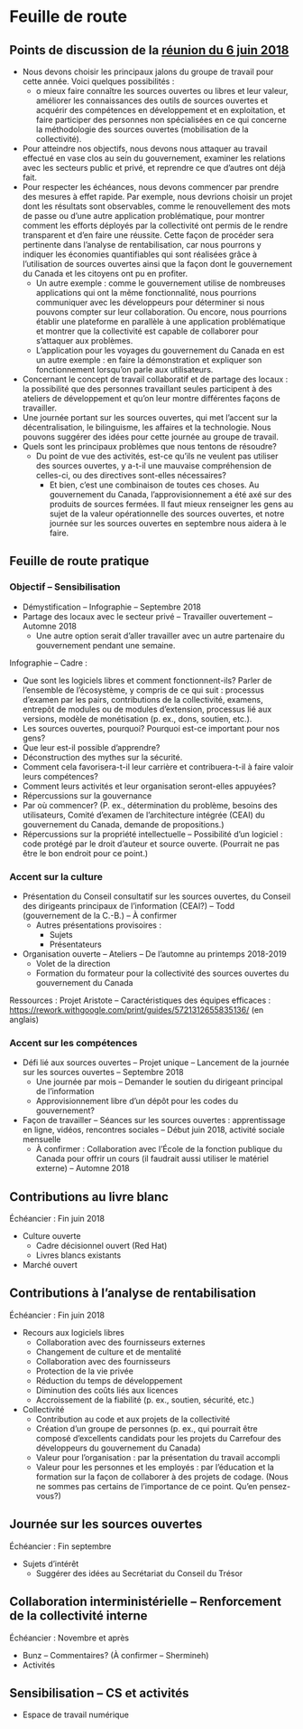 # Feuille de route

## Points de discussion de la [réunion du 6 juin 2018](https://github.com/canada-ca/OS-Advisory_Conseil-SO/blob/master/fr/Groupe_de_travail_Personnes/2018-06-06.md#r%C3%A9union-du-groupe-de-travail-sur-les-personnes)

* Nous devons choisir les principaux jalons du groupe de travail pour cette année. Voici quelques possibilités :
  * o	mieux faire connaître les sources ouvertes ou libres et leur valeur, améliorer les connaissances des outils de sources ouvertes et acquérir des compétences en développement et en exploitation, et faire participer des personnes non spécialisées en ce qui concerne la méthodologie des sources ouvertes (mobilisation de la collectivité).
* Pour atteindre nos objectifs, nous devons nous attaquer au travail effectué en vase clos au sein du gouvernement, examiner les relations avec les secteurs public et privé, et reprendre ce que d’autres ont déjà fait.
* Pour respecter les échéances, nous devons commencer par prendre des mesures à effet rapide. Par exemple, nous devrions choisir un projet dont les résultats sont observables, comme le renouvellement des mots de passe ou d’une autre application problématique, pour montrer comment les efforts déployés par la collectivité ont permis de le rendre transparent et d’en faire une réussite. Cette façon de procéder sera pertinente dans l’analyse de rentabilisation, car nous pourrons y indiquer les économies quantifiables qui sont réalisées grâce à l’utilisation de sources ouvertes ainsi que la façon dont le gouvernement du Canada et les citoyens ont pu en profiter.
  * Un autre exemple : comme le gouvernement utilise de nombreuses applications qui ont la même fonctionnalité, nous pourrions communiquer avec les développeurs pour déterminer si nous pouvons compter sur leur collaboration. Ou encore, nous pourrions établir une plateforme en parallèle à une application problématique et montrer que la collectivité est capable de collaborer pour s’attaquer aux problèmes.
  * L’application pour les voyages du gouvernement du Canada en est un autre exemple : en faire la démonstration et expliquer son fonctionnement lorsqu’on parle aux utilisateurs.
* Concernant le concept de travail collaboratif et de partage des locaux : la possibilité que des personnes travaillant seules participent à des ateliers de développement et qu’on leur montre différentes façons de travailler.
* Une journée portant sur les sources ouvertes, qui met l’accent sur la décentralisation, le bilinguisme, les affaires et la technologie. Nous pouvons suggérer des idées pour cette journée au groupe de travail.
* Quels sont les principaux problèmes que nous tentons de résoudre?
  * Du point de vue des activités, est-ce qu’ils ne veulent pas utiliser des sources ouvertes, y a-t-il une mauvaise compréhension de celles-ci, ou des directives sont-elles nécessaires?
    * Et bien, c’est une combinaison de toutes ces choses. Au gouvernement du Canada, l’approvisionnement a été axé sur des produits de sources fermées. Il faut mieux renseigner les gens au sujet de la valeur opérationnelle des sources ouvertes, et notre journée sur les sources ouvertes en septembre nous aidera à le faire.

## Feuille de route pratique

### Objectif – Sensibilisation
* Démystification – Infographie – Septembre 2018
* Partage des locaux avec le secteur privé – Travailler ouvertement – Automne 2018
  * Une autre option serait d’aller travailler avec un autre partenaire du gouvernement pendant une semaine.
  
Infographie – Cadre :
* Que sont les logiciels libres et comment fonctionnent-ils? Parler de l’ensemble de l’écosystème, y compris de ce qui suit : processus d’examen par les pairs, contributions de la collectivité, examens, entrepôt de modules ou de modules d’extension, processus lié aux versions, modèle de monétisation (p. ex., dons, soutien, etc.).
* Les sources ouvertes, pourquoi? Pourquoi est-ce important pour nos gens?
* Que leur est-il possible d’apprendre?
* Déconstruction des mythes sur la sécurité.
* Comment cela favorisera-t-il leur carrière et contribuera-t-il à faire valoir leurs compétences?
* Comment leurs activités et leur organisation seront-elles appuyées?
* Répercussions sur la gouvernance
* Par où commencer? (P. ex., détermination du problème, besoins des utilisateurs, Comité d’examen de l’architecture intégrée (CEAI) du gouvernement du Canada, demande de propositions.)
* Répercussions sur la propriété intellectuelle – Possibilité d’un logiciel : code protégé par le droit d’auteur et source ouverte. (Pourrait ne pas être le bon endroit pour ce point.)

### Accent sur la culture
* Présentation du Conseil consultatif sur les sources ouvertes, du Conseil des dirigeants principaux de l’information (CEAI?) – Todd (gouvernement de la C.-B.) – À confirmer  
  * Autres présentations provisoires :
    * Sujets
    * Présentateurs
* Organisation ouverte – Ateliers – De l’automne au printemps 2018-2019
  * Volet de la direction
  * Formation du formateur pour la collectivité des sources ouvertes du gouvernement du Canada
  
Ressources : Projet Aristote – Caractéristiques des équipes efficaces : https://rework.withgoogle.com/print/guides/5721312655835136/ (en anglais)

### Accent sur les compétences
* Défi lié aux sources ouvertes – Projet unique – Lancement de la journée sur les sources ouvertes – Septembre 2018
  * Une journée par mois – Demander le soutien du dirigeant principal de l’information
  * Approvisionnement libre d’un dépôt pour les codes du gouvernement?
* Façon de travailler – Séances sur les sources ouvertes : apprentissage en ligne, vidéos, rencontres sociales – Début juin 2018, activité sociale mensuelle
  * À confirmer : Collaboration avec l’École de la fonction publique du Canada pour offrir un cours (il faudrait aussi utiliser le matériel externe) – Automne 2018
  
## Contributions au livre blanc

Échéancier : Fin juin 2018

* Culture ouverte
  * Cadre décisionnel ouvert (Red Hat)
  * Livres blancs existants
* Marché ouvert

## Contributions à l’analyse de rentabilisation
Échéancier : Fin juin 2018
* Recours aux logiciels libres
  * Collaboration avec des fournisseurs externes
  * Changement de culture et de mentalité
  * Collaboration avec des fournisseurs
  * Protection de la vie privée
  * Réduction du temps de développement
  * Diminution des coûts liés aux licences
  * Accroissement de la fiabilité (p. ex., soutien, sécurité, etc.)
* Collectivité
  * Contribution au code et aux projets de la collectivité
  * Création d’un groupe de personnes (p. ex., qui pourrait être composé d’excellents candidats pour les projets du Carrefour des développeurs du gouvernement du Canada)
  * Valeur pour l’organisation : par la présentation du travail accompli
  * Valeur pour les personnes et les employés : par l’éducation et la formation sur la façon de collaborer à des projets de codage. (Nous ne sommes pas certains de l’importance de ce point. Qu’en pensez-vous?)
  
## Journée sur les sources ouvertes

Échéancier : Fin septembre

* Sujets d’intérêt
  * Suggérer des idées au Secrétariat du Conseil du Trésor
  
## Collaboration interministérielle – Renforcement de la collectivité interne

Échéancier : Novembre et après

* Bunz – Commentaires? (À confirmer – Shermineh)
* Activités

## Sensibilisation – CS et activités
* Espace de travail numérique
